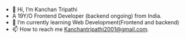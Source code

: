 - 👋 Hi, I’m Kanchan Tripathi
-  A 19Y/O Frontend Developer (backend ongoing) from India.
- 🌱 I’m currently learning Web Development(Frontend and backend)
- 📫 How to reach me Kanchantripathi2001@gmail.com.


<!---
Kanchan2002/Kanchan2002 is a ✨ special ✨ repository because its `README.md` (this file) appears on your GitHub profile.
You can click the Preview link to take a look at your changes.
--->
